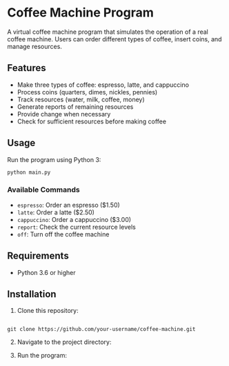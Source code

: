 # Coffee Machine Program

A virtual coffee machine program that simulates the operation of a real coffee machine. Users can order different types of coffee, insert coins, and manage resources.

## Features

- Make three types of coffee: espresso, latte, and cappuccino
- Process coins (quarters, dimes, nickles, pennies)
- Track resources (water, milk, coffee, money)
- Generate reports of remaining resources
- Provide change when necessary
- Check for sufficient resources before making coffee

## Usage

Run the program using Python 3:

```bash
python main.py
```

### Available Commands

- `espresso`: Order an espresso ($1.50)
- `latte`: Order a latte ($2.50)
- `cappuccino`: Order a cappuccino ($3.00)
- `report`: Check the current resource levels
- `off`: Turn off the coffee machine

## Requirements

- Python 3.6 or higher

## Installation

1. Clone this repository:

```

git clone https://github.com/your-username/coffee-machine.git

```

2. Navigate to the project directory:
   

3. Run the program:
